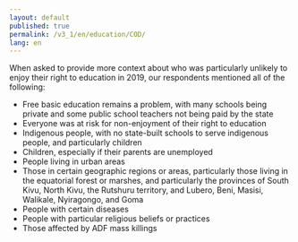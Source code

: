 ```yaml
---
layout: default
published: true
permalink: /v3_1/en/education/COD/
lang: en
---
```

When asked to provide more context about who was particularly unlikely to enjoy their right to education in 2019, our respondents mentioned all of the following:

-	Free basic education remains a problem, with many schools being private and some public school teachers not being paid by the state
-	Everyone was at risk for non-enjoyment of their right to education
-	Indigenous people, with no state-built schools to serve indigenous people, and particularly children
-	Children, especially if their parents are unemployed
-	People living in urban areas
-	Those in certain geographic regions or areas, particularly those living in the equatorial forest or marshes, and particularly the provinces of South Kivu, North Kivu, the Rutshuru territory, and Lubero, Beni, Masisi, Walikale, Nyiragongo, and Goma
-	People with certain diseases
-	People with particular religious beliefs or practices
-	Those affected by ADF mass killings

